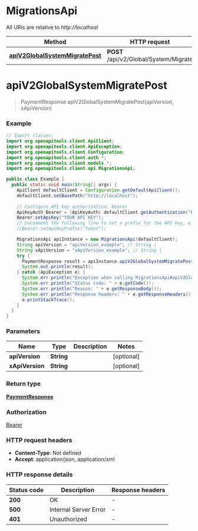 # MigrationsApi

All URIs are relative to *http://localhost*

| Method | HTTP request | Description |
|------------- | ------------- | -------------|
| [**apiV2GlobalSystemMigratePost**](MigrationsApi.md#apiV2GlobalSystemMigratePost) | **POST** /api/v2/Global/System/Migrate |  |


<a id="apiV2GlobalSystemMigratePost"></a>
# **apiV2GlobalSystemMigratePost**
> PaymentResponse apiV2GlobalSystemMigratePost(apiVersion, xApiVersion)



### Example
```java
// Import classes:
import org.openapitools.client.ApiClient;
import org.openapitools.client.ApiException;
import org.openapitools.client.Configuration;
import org.openapitools.client.auth.*;
import org.openapitools.client.models.*;
import org.openapitools.client.api.MigrationsApi;

public class Example {
  public static void main(String[] args) {
    ApiClient defaultClient = Configuration.getDefaultApiClient();
    defaultClient.setBasePath("http://localhost");
    
    // Configure API key authorization: Bearer
    ApiKeyAuth Bearer = (ApiKeyAuth) defaultClient.getAuthentication("Bearer");
    Bearer.setApiKey("YOUR API KEY");
    // Uncomment the following line to set a prefix for the API key, e.g. "Token" (defaults to null)
    //Bearer.setApiKeyPrefix("Token");

    MigrationsApi apiInstance = new MigrationsApi(defaultClient);
    String apiVersion = "apiVersion_example"; // String | 
    String xApiVersion = "xApiVersion_example"; // String | 
    try {
      PaymentResponse result = apiInstance.apiV2GlobalSystemMigratePost(apiVersion, xApiVersion);
      System.out.println(result);
    } catch (ApiException e) {
      System.err.println("Exception when calling MigrationsApi#apiV2GlobalSystemMigratePost");
      System.err.println("Status code: " + e.getCode());
      System.err.println("Reason: " + e.getResponseBody());
      System.err.println("Response headers: " + e.getResponseHeaders());
      e.printStackTrace();
    }
  }
}
```

### Parameters

| Name | Type | Description  | Notes |
|------------- | ------------- | ------------- | -------------|
| **apiVersion** | **String**|  | [optional] |
| **xApiVersion** | **String**|  | [optional] |

### Return type

[**PaymentResponse**](PaymentResponse.md)

### Authorization

[Bearer](../README.md#Bearer)

### HTTP request headers

 - **Content-Type**: Not defined
 - **Accept**: application/json, application/xml

### HTTP response details
| Status code | Description | Response headers |
|-------------|-------------|------------------|
| **200** | OK |  -  |
| **500** | Internal Server Error |  -  |
| **401** | Unauthorized |  -  |

